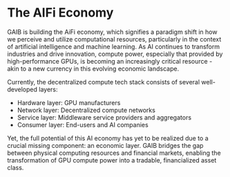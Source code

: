 # The AIFi Economy

GAIB is building the AiFi economy, which signifies a paradigm shift in how we perceive and utilize computational resources, particularly in the context of artificial intelligence and machine learning. As AI continues to transform industries and drive innovation, compute power, especially that provided by high-performance GPUs, is becoming an increasingly critical resource - akin to a new currency in this evolving economic landscape.



Currently, the decentralized compute tech stack consists of several well-developed layers:&#x20;

* Hardware layer: GPU manufacturers
* Network layer: Decentralized compute networks
* Service layer: Middleware service providers and aggregators&#x20;
* Consumer layer: End-users and AI companies&#x20;

Yet, the full potential of this AI economy has yet to be realized due to a crucial missing component: an economic layer. GAIB bridges the gap between physical computing resources and financial markets, enabling the transformation of GPU compute power into a tradable, financialized asset class.
